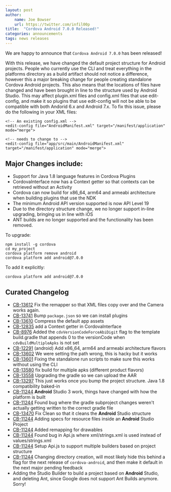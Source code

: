 ```yaml
---
layout: post
author:
    name: Joe Bowser
    url: https://twitter.com/infil00p
title:  "Cordova Android 7.0.0 Released!"
categories: announcements
tags: news releases
---
```


We are happy to announce that `Cordova Android 7.0.0` has been released! 

With this release, we have changed the default project structure for Android projects.  People who currently use the CLI and treat everything in the platforms directory as a 
build artifact should not notice a difference, however this a major breaking change for people creating standalone Cordova Android projects.  This also means that the locations
of files have changed and have been brought in line to the structure used by Android Studio.  This may affect plugin.xml files and config.xml files that use edit-config, and make it so plugins that use edit-config will not be able to be compatible with both Andorid 6.x and Android 7.x.  To fix this issue, please do the following in your XML files: 

```
<!-- An existing config.xml -->
<edit-config file="AndroidManifest.xml" target="/manifest/application" mode="merge">

<!-- needs to change to -->
<edit-config file="app/src/main/AndroidManifest.xml" target="/manifest/application" mode="merge">
```

## Major Changes include:
 * Support for Java 1.8 language features in Cordova Plugins
 * CordovaInterface now has a Context getter so that contexts can be retrieved without an Activity
 * Cordova can now build for x86_64, arm64 and armeabi architecture when building plugins that use the NDK
 * The minimum Android API version supported is now API Level 19
 * Due to the directory structure change, we no longer support in-line upgrading, bringing us in line with iOS
 * ANT builds are no longer supported and the functionality has been removed.

To upgrade:

    npm install -g cordova
    cd my_project
    cordova platform remove android
    cordova platform add android@7.0.0

To add it explicitly:

    cordova platform add android@7.0.0

<!--more-->
## Curated Changelog
* [CB-13612](https://issues.apache.org/jira/browse/CB-13612) Fix the remapper so that XML files copy over and the Camera works again.
* [CB-13741](https://issues.apache.org/jira/browse/CB-13741) Bump `package.json` so we can install plugins
* [CB-13610](https://issues.apache.org/jira/browse/CB-13610) Compress the default app assets
* [CB-12835](https://issues.apache.org/jira/browse/CB-12835) add a Context getter in CordovaInterface
* [CB-8976](https://issues.apache.org/jira/browse/CB-8976) Added the `cdvVersionCodeForceAbiDigit` flag to the template build.gradle that appends 0 to the versionCode when `cdvBuildMultipleApks` is not set
* [CB-12291](https://issues.apache.org/jira/browse/CB-12291) (android) Add x86_64, arm64 and armeabi architecture flavors
* [CB-13602](https://issues.apache.org/jira/browse/CB-13602) We were setting the path wrong, this is hacky but it works
* [CB-13601](https://issues.apache.org/jira/browse/CB-13601) Fixing the standalone run scripts to make sure this works without using the CLI
* [CB-13580](https://issues.apache.org/jira/browse/CB-13580) fix build for multiple apks (different product flavors)
* [CB-13558](https://issues.apache.org/jira/browse/CB-13558) Upgrading the gradle so we can upload the AAR
* [CB-13297](https://issues.apache.org/jira/browse/CB-13297) This just works once you bump the project structure.  Java 1.8 compatibility baked-in
* [CB-11244](https://issues.apache.org/jira/browse/CB-11244) **Android** Studio 3 work, things have changed with how the platform is built
* [CB-11244](https://issues.apache.org/jira/browse/CB-11244) Found bug where the gradle subproject changes weren't actually getting written to the correct gradle file
* [CB-13470](https://issues.apache.org/jira/browse/CB-13470) Fix Clean so that it cleans the **Android** Studio structure
* [CB-11244](https://issues.apache.org/jira/browse/CB-11244) Adding specs for resource files inside an **Android** Studio Project
* [CB-11244](https://issues.apache.org/jira/browse/CB-11244) Added remapping for drawables
* [CB-11244](https://issues.apache.org/jira/browse/CB-11244) Found bug in Api.js where xml/strings.xml is used instead of values/strings.xml
* [CB-11244](https://issues.apache.org/jira/browse/CB-11244) Setup Api.js to support multiple builders based on project structure
* [CB-11244](https://issues.apache.org/jira/browse/CB-11244) Changing directory creation, will most likely hide this behind a flag for the next release of `cordova-android`, and then make it default in the next major pending feedback
* Adding the Studio Builder to build a project based on **Android** Studio, and deleting Ant, since Google does not support Ant Builds anymore. Sorry!

